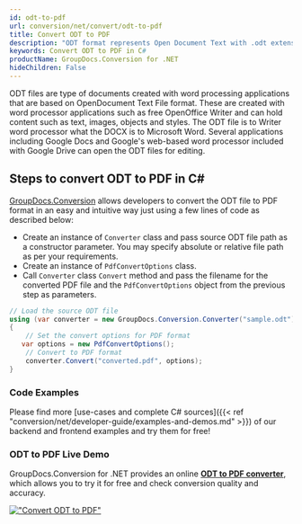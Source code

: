 ```yaml
---
id: odt-to-pdf
url: conversion/net/convert/odt-to-pdf
title: Convert ODT to PDF
description: "ODT format represents Open Document Text with .odt extension. Learn how to convert ODT to PDF file programmatically in C# language using GroupDocs.Conversion for .NET library."
keywords: Convert ODT to PDF in C#
productName: GroupDocs.Conversion for .NET
hideChildren: False
---
```


ODT files are type of documents created with word processing applications that are based on OpenDocument Text File format. These are created with word processor applications such as free OpenOffice Writer and can hold content such as text, images, objects and styles. The ODT file is to Writer word processor what the DOCX is to Microsoft Word. Several applications including Google Docs and Google's web-based word processor included with Google Drive can open the ODT files for editing.

## Steps to convert ODT to PDF in C#

[GroupDocs.Conversion](https://products.groupdocs.com/conversion/net) allows developers to convert the ODT file to PDF format in an easy and intuitive way just using a few lines of code as described below:

* Create an instance of `Converter` class and pass source ODT file path as a constructor parameter. You may specify absolute or relative file path as per your requirements. 
* Create an instance of `PdfConvertOptions` class.
* Call `Converter` class `Convert` method and pass the filename for the converted PDF file and the `PdfConvertOptions` object from the previous step as parameters.

```csharp
// Load the source ODT file
using (var converter = new GroupDocs.Conversion.Converter("sample.odt"))
{
    // Set the convert options for PDF format
   var options = new PdfConvertOptions();
    // Convert to PDF format
    converter.Convert("converted.pdf", options);
}
```

### Code Examples

Please find more [use-cases and complete C# sources]({{< ref "conversion/net/developer-guide/examples-and-demos.md" >}}) of our backend and frontend examples and try them for free!

### ODT to PDF Live Demo

GroupDocs.Conversion for .NET provides an online [**ODT to PDF converter**](https://products.groupdocs.app/conversion/odt-to-pdf), which allows you to try it for free and check conversion quality and accuracy.

[!["Convert ODT to PDF"](conversion/net/images/convert-to-pdf/convert-odt-to-pdf.png)](https://products.groupdocs.app/conversion/odt-to-pdf)